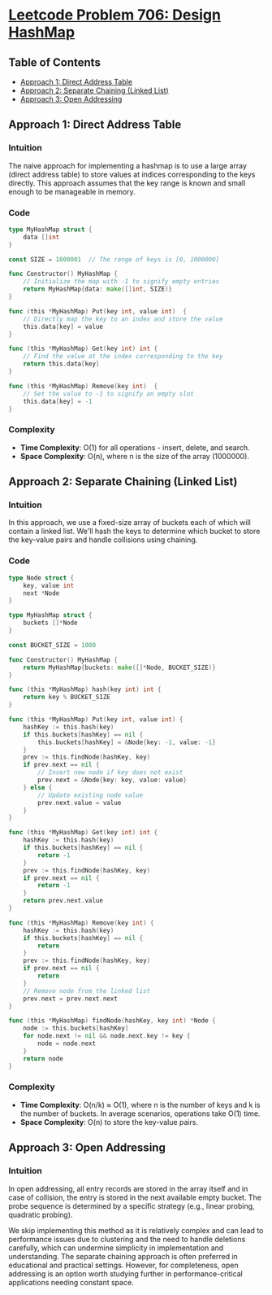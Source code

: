 # [Leetcode Problem 706: Design HashMap](https://leetcode.com/problems/design-hashmap/)

## Table of Contents
- [Approach 1: Direct Address Table](#approach-1-direct-address-table)
- [Approach 2: Separate Chaining (Linked List)](#approach-2-separate-chaining-linked-list)
- [Approach 3: Open Addressing](#approach-3-open-addressing)

## Approach 1: Direct Address Table

### Intuition
The naive approach for implementing a hashmap is to use a large array (direct address table) to store values at indices corresponding to the keys directly. This approach assumes that the key range is known and small enough to be manageable in memory.

### Code

```go
type MyHashMap struct {
    data []int
}

const SIZE = 1000001  // The range of keys is [0, 1000000]

func Constructor() MyHashMap {
    // Initialize the map with -1 to signify empty entries
    return MyHashMap{data: make([]int, SIZE)}
}

func (this *MyHashMap) Put(key int, value int)  {
    // Directly map the key to an index and store the value
    this.data[key] = value
}

func (this *MyHashMap) Get(key int) int {
    // Find the value at the index corresponding to the key
    return this.data[key]
}

func (this *MyHashMap) Remove(key int)  {
    // Set the value to -1 to signify an empty slot
    this.data[key] = -1
}
```

### Complexity
- **Time Complexity**: O(1) for all operations - insert, delete, and search.
- **Space Complexity**: O(n), where n is the size of the array (1000000).

## Approach 2: Separate Chaining (Linked List)

### Intuition
In this approach, we use a fixed-size array of buckets each of which will contain a linked list. We'll hash the keys to determine which bucket to store the key-value pairs and handle collisions using chaining.

### Code

```go
type Node struct {
    key, value int
    next *Node
}

type MyHashMap struct {
    buckets []*Node
}

const BUCKET_SIZE = 1000

func Constructor() MyHashMap {
    return MyHashMap{buckets: make([]*Node, BUCKET_SIZE)}
}

func (this *MyHashMap) hash(key int) int {
    return key % BUCKET_SIZE
}

func (this *MyHashMap) Put(key int, value int) {
    hashKey := this.hash(key)
    if this.buckets[hashKey] == nil {
        this.buckets[hashKey] = &Node{key: -1, value: -1}
    }
    prev := this.findNode(hashKey, key)
    if prev.next == nil {
        // Insert new node if key does not exist
        prev.next = &Node{key: key, value: value}
    } else {
        // Update existing node value
        prev.next.value = value
    }
}

func (this *MyHashMap) Get(key int) int {
    hashKey := this.hash(key)
    if this.buckets[hashKey] == nil {
        return -1
    }
    prev := this.findNode(hashKey, key)
    if prev.next == nil {
        return -1
    }
    return prev.next.value
}

func (this *MyHashMap) Remove(key int) {
    hashKey := this.hash(key)
    if this.buckets[hashKey] == nil {
        return
    }
    prev := this.findNode(hashKey, key)
    if prev.next == nil {
        return
    }
    // Remove node from the linked list
    prev.next = prev.next.next
}

func (this *MyHashMap) findNode(hashKey, key int) *Node {
    node := this.buckets[hashKey]
    for node.next != nil && node.next.key != key {
        node = node.next
    }
    return node
}
```

### Complexity
- **Time Complexity**: O(n/k) ≈ O(1), where n is the number of keys and k is the number of buckets. In average scenarios, operations take O(1) time.
- **Space Complexity**: O(n) to store the key-value pairs.

## Approach 3: Open Addressing

### Intuition
In open addressing, all entry records are stored in the array itself and in case of collision, the entry is stored in the next available empty bucket. The probe sequence is determined by a specific strategy (e.g., linear probing, quadratic probing).

We skip implementing this method as it is relatively complex and can lead to performance issues due to clustering and the need to handle deletions carefully, which can undermine simplicity in implementation and understanding. The separate chaining approach is often preferred in educational and practical settings. However, for completeness, open addressing is an option worth studying further in performance-critical applications needing constant space.


